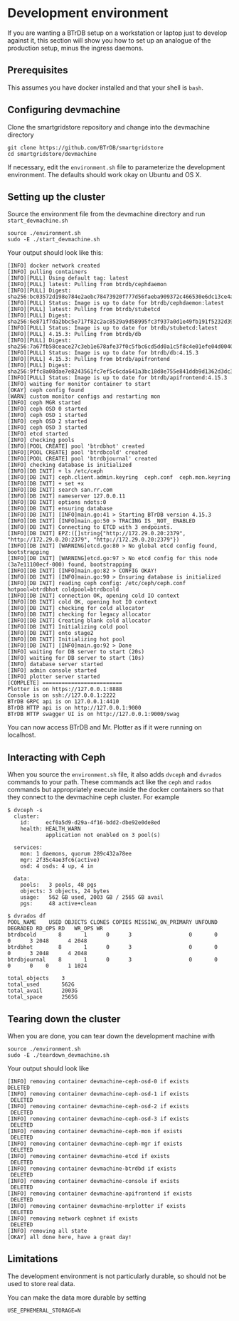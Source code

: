 # Development environment

If you are wanting a BTrDB setup on a workstation or laptop just to develop against it, this section will show you how to set up an analogue of the production setup, minus the ingress daemons.

## Prerequisites

This assumes you have docker installed and that your shell is `bash`.

## Configuring devmachine

Clone the smartgridstore repository and change into the devmachine directory

```
git clone https://github.com/BTrDB/smartgridstore
cd smartgridstore/devmachine
```

If necessary, edit the `environment.sh` file to parameterize the development environment. The defaults should work okay on Ubuntu and OS X.

## Setting up the cluster

Source the environment file from the devmachine directory and run `start_devmachine.sh`

```
source ./environment.sh
sudo -E ./start_devmachine.sh
```

Your output should look like this:

```
[INFO] docker network created
[INFO] pulling containers
[INFO][PULL] Using default tag: latest
[INFO][PULL] latest: Pulling from btrdb/cephdaemon
[INFO][PULL] Digest: sha256:bc03572d198e784e2aebc78473920f777d56faeba909372c466530e6dc13ce4a
[INFO][PULL] Status: Image is up to date for btrdb/cephdaemon:latest
[INFO][PULL] latest: Pulling from btrdb/stubetcd
[INFO][PULL] Digest: sha256:6e871f7da2bbc5e717f82c2ac8529a9d58995fc3f937a0d1e49fb191f5232d39
[INFO][PULL] Status: Image is up to date for btrdb/stubetcd:latest
[INFO][PULL] 4.15.3: Pulling from btrdb/db
[INFO][PULL] Digest: sha256:7a67fb58ceace27c3eb1e678afe37f0c5fbc6cd5dd0a1c5f8c4e01efe04d0040
[INFO][PULL] Status: Image is up to date for btrdb/db:4.15.3
[INFO][PULL] 4.15.3: Pulling from btrdb/apifrontend
[INFO][PULL] Digest: sha256:9ffc8a08dae7e8243561fc7ef5c6cda641a3bc18d8e755e841ddb9d1362d3dc3
[INFO][PULL] Status: Image is up to date for btrdb/apifrontend:4.15.3
[INFO] waiting for monitor container to start
[OKAY] ceph config found
[WARN] custom monitor configs and restarting mon
[INFO] ceph MGR started
[INFO] ceph OSD 0 started
[INFO] ceph OSD 1 started
[INFO] ceph OSD 2 started
[INFO] ceph OSD 3 started
[INFO] etcd started
[INFO] checking pools
[INFO][POOL CREATE] pool 'btrdbhot' created
[INFO][POOL CREATE] pool 'btrdbcold' created
[INFO][POOL CREATE] pool 'btrdbjournal' created
[INFO] checking database is initialized
[INFO][DB INIT] + ls /etc/ceph
[INFO][DB INIT] ceph.client.admin.keyring  ceph.conf  ceph.mon.keyring
[INFO][DB INIT] + set +x
[INFO][DB INIT] search san.rr.com
[INFO][DB INIT] nameserver 127.0.0.11
[INFO][DB INIT] options ndots:0
[INFO][DB INIT] ensuring database
[INFO][DB INIT] [INFO]main.go:41 > Starting BTrDB version 4.15.3 
[INFO][DB INIT] [INFO]main.go:50 > TRACING IS _NOT_ ENABLED
[INFO][DB INIT] Connecting to ETCD with 3 endpoints. 
[INFO][DB INIT] EPZ:([]string{"http://172.29.0.20:2379", "http://172.29.0.20:2379", "http://172.29.0.20:2379"})
[INFO][DB INIT] [WARNING]etcd.go:80 > No global etcd config found, bootstrapping
[INFO][DB INIT] [WARNING]etcd.go:97 > No etcd config for this node (3a7e11100ecf-000) found, bootstrapping
[INFO][DB INIT] [INFO]main.go:82 > CONFIG OKAY!
[INFO][DB INIT] [INFO]main.go:90 > Ensuring database is initialized
[INFO][DB INIT] reading ceph config: /etc/ceph/ceph.conf hotpool=btrdbhot coldpool=btrdbcold
[INFO][DB INIT] connection OK, opening cold IO context
[INFO][DB INIT] cold OK, opening hot IO context
[INFO][DB INIT] checking for cold allocator
[INFO][DB INIT] checking for legacy allocator
[INFO][DB INIT] Creating blank cold allocator
[INFO][DB INIT] Initializing cold pool
[INFO][DB INIT] onto stage2
[INFO][DB INIT] Initializing hot pool
[INFO][DB INIT] [INFO]main.go:92 > Done
[INFO] waiting for DB server to start (20s)
[INFO] waiting for DB server to start (10s)
[INFO] database server started
[INFO] admin console started
[INFO] plotter server started
[COMPLETE] =========================
Plotter is on https://127.0.0.1:8888
Console is on ssh://127.0.0.1:2222
BTrDB GRPC api is on 127.0.0.1:4410
BTrDB HTTP api is on http://127.0.0.1:9000
BTrDB HTTP swagger UI is on http://127.0.0.1:9000/swag
```

You can now access BTrDB and Mr. Plotter as if it were running on localhost.

## Interacting with Ceph

When you source the `environment.sh` file, it also adds `dvceph` and `dvrados` commands to your path. These commands act like the `ceph` and `rados` commands but appropriately execute inside the docker containers so that they connect to the devmachine ceph cluster. For example

```
$ dvceph -s  
  cluster:
    id:     ecf0a5d9-d29a-4f16-bdd2-dbe92e0de8ed
    health: HEALTH_WARN
            application not enabled on 3 pool(s)

  services:
    mon: 1 daemons, quorum 289c432a78ee
    mgr: 2f35c4ae3fc6(active)
    osd: 4 osds: 4 up, 4 in

  data:
    pools:   3 pools, 48 pgs
    objects: 3 objects, 24 bytes
    usage:   562 GB used, 2003 GB / 2565 GB avail
    pgs:     48 active+clean

$ dvrados df
POOL_NAME    USED OBJECTS CLONES COPIES MISSING_ON_PRIMARY UNFOUND DEGRADED RD_OPS RD   WR_OPS WR   
btrdbcold       8       1      0      3                  0       0        0      3 2048      4 2048 
btrdbhot        8       1      0      3                  0       0        0      3 2048      4 2048 
btrdbjournal    8       1      0      3                  0       0        0      0    0      1 1024 

total_objects    3
total_used       562G
total_avail      2003G
total_space      2565G
```

## Tearing down the cluster

When you are done, you can tear down the development machine with

```
source ./environment.sh 
sudo -E ./teardown_devmachine.sh
```

Your output should look like

```
[INFO] removing container devmachine-ceph-osd-0 if exists
DELETED
[INFO] removing container devmachine-ceph-osd-1 if exists
 DELETED
[INFO] removing container devmachine-ceph-osd-2 if exists
 DELETED
[INFO] removing container devmachine-ceph-osd-3 if exists
 DELETED
[INFO] removing container devmachine-ceph-mon if exists
 DELETED
[INFO] removing container devmachine-ceph-mgr if exists
 DELETED
[INFO] removing container devmachine-etcd if exists
 DELETED
[INFO] removing container devmachine-btrdbd if exists
 DELETED
[INFO] removing container devmachine-console if exists
 DELETED
[INFO] removing container devmachine-apifrontend if exists
 DELETED
[INFO] removing container devmachine-mrplotter if exists
 DELETED
[INFO] removing network cephnet if exists
 DELETED
[INFO] removing all state
[OKAY] all done here, have a great day!
```

## Limitations

The development environment is not particularly durable, so should not be used to store real data. 

You can make the data more durable by setting

```
USE_EPHEMERAL_STORAGE=N
```



